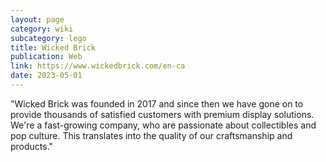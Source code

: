 ```yaml
---
layout: page
category: wiki
subcategory: lego
title: Wicked Brick
publication: Web
link: https://www.wickedbrick.com/en-ca
date: 2023-05-01
---
```


"Wicked Brick was founded in 2017 and since then we have gone on to provide thousands of satisfied customers with premium display solutions. We're a fast-growing company, who are passionate about collectibles and pop culture. This translates into the quality of our craftsmanship and products."
